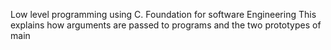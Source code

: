 Low level programming using C. Foundation for software Engineering
This explains how arguments are passed to programs and the two prototypes of main
